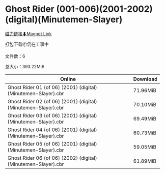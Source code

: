 # Ghost Rider (001-006)(2001-2002)(digital)(Minutemen-Slayer)

[磁力链接⬇Magnet Link](magnet:?xt=urn:btih:20f8eea518bfc6cb6bcb0c44f9bf3180a8d85952&dn=Ghost%20Rider%20%28001-006%29%282001-2002%29%28digital%29%28Minutemen-Slayer%29)

打包下载📦仍在工事中

文件数：6

总大小：393.22MiB

Online | Download
--- | ---
Ghost Rider 01 (of 06) (2001) (digital) (Minutemen-Slayer).cbr | 71.96MiB
Ghost Rider 02 (of 06) (2001) (digital) (Minutemen-Slayer).cbr | 70.10MiB
Ghost Rider 03 (of 06) (2001) (digital) (Minutemen-Slayer).cbr | 69.49MiB
Ghost Rider 04 (of 06) (2001) (digital) (Minutemen-Slayer).cbr | 60.73MiB
Ghost Rider 05 (of 06) (2001) (digital) (Minutemen-Slayer).cbr | 59.05MiB
Ghost Rider 06 (of 06) (2002) (digital) (Minutemen-Slayer).cbr | 61.89MiB